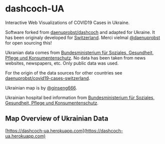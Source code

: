 # dashcoch-UA

Interactive Web Visualizations of COVID19 Cases in Ukraine.

Software forked from [
daenuprobst/dashcoch](https://github.com/daenuprobst/dashcoch) and adapted for Ukraine. It has been originaly developed for [Switzerland](http://www.corona-data.ch). 
Merci vielmal [@daenuprobst](https://github.com/daenuprobst) for open sourcing this!

Ukranian data comes from [Bundesministerium für Soziales, Gesundheit, Pflege und Konsumentenschutz](https://www.sozialministerium.at/Informationen-zum-Coronavirus/Neuartiges-Coronavirus-(2019-nCov).html).
No data has been taken from news websites, newspapers, etc. Only public data was used.

For the origin of the data sources for other countries see [daenuprobst/covid19-cases-switzerland](https://github.com/daenuprobst/covid19-cases-switzerland).

Ukrainian map is by [@ginseng666](https://github.com/ginseng666/GeoJSON-TopoJSON-Austria).

Ukrainian hospital bed information from [Bundesministerium für Soziales, Gesundheit, Pflege und Konsumentenschutz](http://www.kaz.bmgf.gv.at/ressourcen-inanspruchnahme/betten.html).

## Map Overview of Ukrainian Data

[https://dashcoch-ua.herokuapp.com](https://dashcoch-ua.herokuapp.com)
